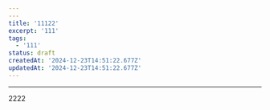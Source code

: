 ```yaml
---
---
title: '11122'
excerpt: '111'
tags:
  - '111'
status: draft
createdAt: '2024-12-23T14:51:22.677Z'
updatedAt: '2024-12-23T14:51:22.677Z'
---
```

---

<p>2222</p>